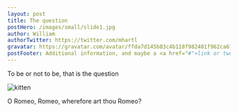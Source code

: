 ```yaml
---
layout: post
title: The question
postHero: /images/small/slide1.jpg
author: William
authorTwitter: https://twitter.com/mhartl
gravatar: https://gravatar.com/avatar/ffda7d145b83c4b118f982401f962ca6?s=150
postFooter: Additional information, and maybe a <a href="#">link or two</a>
---
```

To be or not to be, that is the question

<img class="pull-left" src="https://placekitten.com/g/400/200" alt="kitten">

O Romeo, Romeo, wherefore art thou Romeo?
